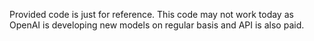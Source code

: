Provided code is just for reference. This code may not work today as OpenAI is developing new models on regular basis and API is also paid.
